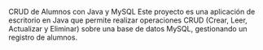 CRUD de Alumnos con Java y MySQL
Este proyecto es una aplicación de escritorio en Java que permite realizar operaciones CRUD (Crear, Leer, Actualizar y Eliminar) sobre una base de datos MySQL, gestionando un registro de alumnos.
